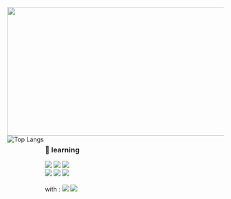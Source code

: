 <a href="https://github.com/devxb/gitanimals">
<img
  src="https://render.gitanimals.org/farms/ssing365"
  width="600"
  height="300"
/>
</a>
<div style="display: flex;>
    <a href="https://github.com/anuraghazra/github-readme-stats">
      <img align="left" src="https://github-readme-stats.vercel.app/api/top-langs/?username=ssing365&layout=compact" alt="Top Langs">
    </a>
  <div>
    <h3>🌱 learning </h3>
      <img src="https://img.shields.io/badge/React-61DAFB?style=flat-square&logo=react&logoColor=white"/>
      <img src="https://img.shields.io/badge/JavaScript-F7DF1E?style=flat-square&logo=javascript&logoColor=white"/>
      <img src="https://img.shields.io/badge/NodeJS-5FA04E?style=flat-square&logo=Node.js&logoColor=white"/>
    <br>
      <img src="https://img.shields.io/badge/Python-3776AB?style=flat-square&logo=python&logoColor=white"/>
      <img src="https://img.shields.io/badge/JAVA-3776AB?style=flat-square&logo=jvm&logoColor=white"/>
      <img src="https://img.shields.io/badge/Spring-6DB33F?style=flat-square&logo=spring&logoColor=white"/>
    <br><br>
    with :
    <img src="https://img.shields.io/badge/GitHub-181717?style=flat-square&logo=github&logoColor=white"/>
    <img src="https://img.shields.io/badge/Notion-000000?style=flat-square&logo=notion&logoColor=white"/>
  </div>
</div>
